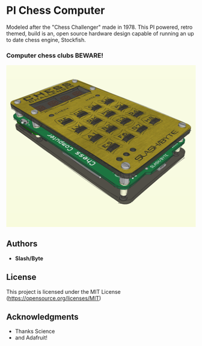 # PI Chess Computer
Modeled after the "Chess Challenger" made in 1978.
This PI powered, retro themed, build is an,
open source hardware design capable of running an up to date chess engine, Stockfish.

### Computer chess clubs BEWARE!

![GitHub Logo](/assembly/images/assembly01.png)

## Authors
* **Slash/Byte**
## License
This project is licensed under the MIT License
(https://opensource.org/licenses/MIT)
## Acknowledgments
* Thanks Science
* and Adafruit!

